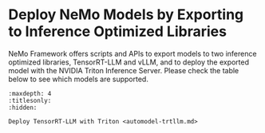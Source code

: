 # Deploy NeMo Models by Exporting to Inference Optimized Libraries

NeMo Framework offers scripts and APIs to export models to two inference optimized libraries, TensorRT-LLM and vLLM, and to deploy the exported model with the NVIDIA Triton Inference Server. Please check the table below to see which models are supported.

```{toctree}
:maxdepth: 4
:titlesonly:
:hidden:

Deploy TensorRT-LLM with Triton <automodel-trtllm.md>
```